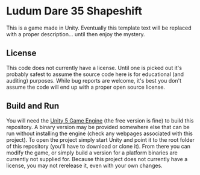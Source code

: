 Ludum Dare 35 Shapeshift
====================

This is a game made in Unity. Eventually this template text will be replaced with a proper description... until then enjoy the mystery.

License
-----------

This code does not currently have a license. Until one is picked out it's probably safest to assume the source code here is for educational (and auditing) purposes. While bug reports are welcome, it's best you don't assume the code will end up with a proper open source license.

Build and Run
-----------

You will need the [Unity 5 Game Engine](https://unity3d.com/) (the free version is fine) to build this repository. A binary version may be provided somewhere else that can be run without installing the engine (check any webpages associated with this project). To open the project simply start Unity and point it to the root folder of this repository (you'll have to download or clone it). From there you can modify the game, or simply build a version for a platform binaries are currently not supplied for. Because this project does not currently have a license, you may not rerelease it, even with your own changes.